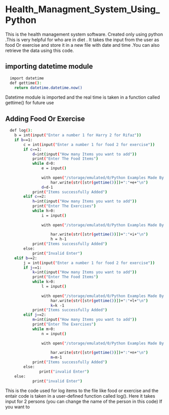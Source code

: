 # Health_Managment_System_Using_Python
This is the health management system software. Created only using python .This is very helpful for who are in diet . It takes the input from the user as food Or exercise and store it in a new file with date and time .You can also retrieve the data using this code. 

## importing datetime module


```bash 
  import datetime
  def gettime():
    return datetime.datetime.now()
```
 Datetime module is imported and the real time is taken in a function called gettime() for future use

## Adding Food Or Exercise
```bash
  def log():
    b = int(input("Enter a number 1 for Harry 2 for Rifaz"))
    if b==1:
        c = int(input("Enter a number 1 for food 2 for exercise"))
        if c==1:
            d=int(input("How many Items you want to add"))
            print("Enter The Food Items")
            while d>0:
                e = input()
            
                with open("/storage/emulated/0/Python Examples Made By Rifaz/harryfood.txt","a") as har:
                    har.write(str([str(gettime())])+":"+e+"\n")
                d=d-1
            print("Items successfully Added")           
        elif c==2:
            h=int(input("How many Items you want to add"))
            print("Enter The Exercises")
            while h>0:
                i = input()
            
                with open("/storage/emulated/0/Python Examples Made By Rifaz/harryexe.txt","a") as har:
                    
                    har.write(str([str(gettime())])+":"+i+"\n")
                    h = h-1
            print("Items successfully Added")   
        else:
            print("Invalid Enter")
    elif b==2:
        j = int(input("Enter a number 1 for food 2 for exercise"))
        if j==1:
            k=int(input("How many Items you want to add"))
            print("Enter The Food Items")
            while k>0:
                l = input()
            
                with open("/storage/emulated/0/Python Examples Made By Rifaz/Rifazfood.txt","a") as har:
                    har.write(str([str(gettime())])+":"+l+"\n")
                    k=k -1
            print("Items successfully Added")           
        elif j==2:
            m=int(input("How many Items you want to add"))
            print("Enter The Exercises")
            while m>0:
                n = input()
            
                with open("/storage/emulated/0/Python Examples Made By Rifaz/Rifazexe.txt","a") as har:
                    
                    har.write(str([str(gettime())])+":"+n+"\n")
                    m=m-1
            print("Items successfully Added")   
        else:
               print("invalid Enter")
    else:
            print("invalid Enter")   
```
This is the code used for log items to the file like food or exercise and the entair code is taken in a user-defined function called log().
Here it takes input for 2 persons (you can change the name of the person in this code)
If you want to 
